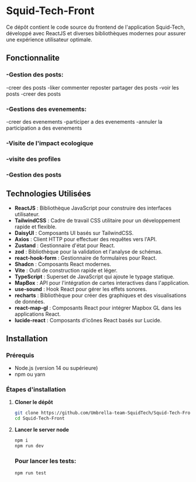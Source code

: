 # Squid-Tech-Front

Ce dépôt contient le code source du frontend de l'application Squid-Tech, développé avec ReactJS et diverses bibliothèques modernes pour assurer une expérience utilisateur optimale.

## Fonctionnalite
### -Gestion des posts:
-creer des posts
-liker commenter reposter partager des posts 
-voir les posts
-creer des posts

### -Gestions des evenements:
-creer des evenements
-participer a des evenements
-annuler la  participation a des evenements
### -Visite de l'impact ecologique
### -visite des profiles

### -Gestion des posts
## Technologies Utilisées

- **ReactJS** : Bibliothèque JavaScript pour construire des interfaces utilisateur.
- **TailwindCSS** : Cadre de travail CSS utilitaire pour un développement rapide et flexible.
- **DaisyUI** : Composants UI basés sur TailwindCSS.
- **Axios** : Client HTTP pour effectuer des requêtes vers l'API.
- **Zustand** : Gestionnaire d'état pour React.
- **zod** : Bibliothèque pour la validation et l'analyse de schémas.
- **react-hook-form** : Gestionnaire de formulaires pour React.
- **Shadcn** : Composants React modernes.
- **Vite** : Outil de construction rapide et léger.
- **TypeScript** : Superset de JavaScript qui ajoute le typage statique.
- **MapBox** : API pour l'intégration de cartes interactives dans l'application.
- **use-sound** : Hook React pour gérer les effets sonores.
- **recharts** : Bibliothèque pour créer des graphiques et des visualisations de données.
- **react-map-gl** : Composants React pour intégrer Mapbox GL dans les applications React.
- **lucide-react** : Composants d'icônes React basés sur Lucide.


## Installation

### Prérequis

- Node.js (version 14 ou supérieure)
- npm ou yarn

### Étapes d'installation

1. **Cloner le dépôt**

   ```bash
   git clone https://github.com/Umbrella-team-SquidTech/Squid-Tech-Front.git
   cd Squid-Tech-Front
   ```

2. **Lancer le server node**
   ```bash
   npm i
   npm run dev
   ```

   ### Pour lancer les tests:
   ```bash
   npm run test
   ```
